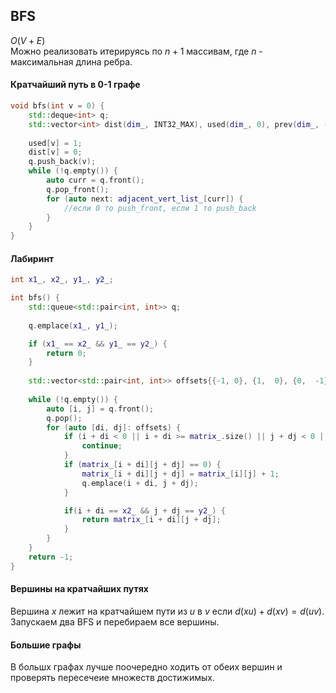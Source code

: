 ## BFS
$O(V + E)$  
Можно реализовать итерируясь по $n + 1$ массивам, где $n$ - максимальная длина ребра.

#### Кратчайший путь в 0-1 графе 

```cpp
void bfs(int v = 0) {
    std::deque<int> q;
    std::vector<int> dist(dim_, INT32_MAX), used(dim_, 0), prev(dim_, -1);
    
    used[v] = 1;
    dist[v] = 0;
    q.push_back(v);
    while (!q.empty()) {
        auto curr = q.front();
        q.pop_front();
        for (auto next: adjacent_vert_list_[curr]) {
            //если 0 то push_front, если 1 то push_back
        }
    }
}
```

#### Лабиринт
```cpp
int x1_, x2_, y1_, y2_;

int bfs() {
    std::queue<std::pair<int, int>> q;
    
    q.emplace(x1_, y1_);

    if (x1_ == x2_ && y1_ == y2_) {
        return 0;
    }
   
    std::vector<std::pair<int, int>> offsets{{-1, 0}, {1,  0}, {0,  -1}, {0,  1}};
    
    while (!q.empty()) {
        auto [i, j] = q.front();
        q.pop();
        for (auto [di, dj]: offsets) {
            if (i + di < 0 || i + di >= matrix_.size() || j + dj < 0 || j + dj >= matrix_[i].size()) {
                continue;
            }
            if (matrix_[i + di][j + dj] == 0) {
                matrix_[i + di][j + dj] = matrix_[i][j] + 1;
                q.emplace(i + di, j + dj);
            }

            if(i + di == x2_ && j + dj == y2_) {
                return matrix_[i + di][j + dj];
            }
        }
    }
    return -1;
}
```

#### Вершины на кратчайших путях

Вершина $x$ лежит на кратчайшем пути из $u$ в $v$ если $d(xu) + d(xv) = d(uv)$. Запускаем два BFS и перебираем все вершины.

#### Большие графы

В большх графах лучше поочередно ходить от обеих вершин и проверять пересечеие множеств достижимых.
